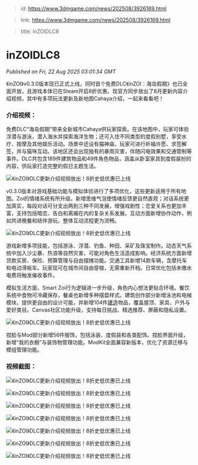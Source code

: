 > id: https://www.3dmgame.com/news/202508/3926169.html

> link: https://www.3dmgame.com/news/202508/3926169.html

> title: inZOIDLC8

# inZOIDLC8
_Published on Fri, 22 Aug 2025 03:01:34 GMT_

《inZOI》v0.3.0版本现已正式上线，同时首个免费DLC《inZOI：海岛假期》也已全面开放，且游戏本体已在Steam开启8折优惠。现官方同步放出了8月更新内容介绍视频，其中有多项玩法更新及新地图Cahaya介绍，一起来看看吧！

### 介绍视频：

免费DLC“海岛假期”带来全新城市Cahaya供玩家探索。在该地图中，玩家可体验浮潜与游泳，潜入海水并探索海洋生物；还可入住不同类型的度假别墅，享受水疗、按摩及其他娱乐活动。场景中还设有猫神庙，玩家可进行祈福许愿、求签解签，并与猫咪互动。该地区还会出现独有的暴雨灾害，伴随闪电效果和交通管制等事件。DLC共包含189件建筑物品和49件角色物品，涵盖从卧室家具到度假装扮的内容，供玩家打造完整的假日主题生活。

![《inZOI》DLC更新介绍视频放出！8折史低优惠已上线](https://img.3dmgame.com/uploads/images/news/20250822/1755831470_763760.jpg)

v0.3.0版本对游戏基础功能与模拟体验进行了多项优化，这些更新适用于所有地图。Zoi的情绪系统有所升级，新增思维气泡使情绪反馈更自然直观；对话系统更加真实，每段对话可分支出两到三种不同发展，增强戏剧性；恋爱关系也更加丰富，支持包括暗恋、告白和离婚在内的复杂关系发展。互动方面新增协作动作，例如共进晚餐和结伴游玩，整体互动流程更为流畅。

![《inZOI》DLC更新介绍视频放出！8折史低优惠已上线](https://img.3dmgame.com/uploads/images/news/20250822/1755831470_152696.jpg)

游戏新增多项技能，包括游泳、浮潜、钓鱼、种田、采矿及珠宝制作。动态天气系统中加入沙尘暴、热浪等自然灾害，可能对角色生活造成影响。经济系统方面新增贷款买房、保险、预算管理与自由摆摊功能。交通工具新增14款车辆，含摩托车和电动滑板车。玩家现可在城市间自由穿梭，无需重新开档。日常优化包括未缴水电费将触发催收事件。

模拟生活方面，Smart Zoi行为逻辑进一步升级，角色内心想法更贴合环境。餐饮系统中食物可冷藏保存，餐桌也新增多种摆盘样式。建筑创作部分新增泳池和电梯模块，提供更自由的设计可能，并新增104件[建造](https://www.3dmgame.com/tag/jianzao_1/)物品，覆盖屋顶、家具、户外与爱好类目。Canvas社区功能升级，支持每日挑战、精选推荐、屏蔽和隐私设置。

![《inZOI》DLC更新介绍视频放出！8折史低优惠已上线](https://img.3dmgame.com/uploads/images/news/20250822/1755831470_727257.jpg)

捏脸与Mod部分新增56件服饰，包括泳装、度假装和各类配饰。捏脸界面升级，新增“我的衣橱”与装饰物管理功能。ModKit全面兼容新版本，优化了资源迁移与模组管理功能。

### 视频截图：

![《inZOI》DLC更新介绍视频放出！8折史低优惠已上线](https://img.3dmgame.com/uploads/images/news/20250822/1755831514_825896_jpg_r.jpg)

![《inZOI》DLC更新介绍视频放出！8折史低优惠已上线](https://img.3dmgame.com/uploads/images/news/20250822/1755831514_815082_jpg_r.jpg)

![《inZOI》DLC更新介绍视频放出！8折史低优惠已上线](https://img.3dmgame.com/uploads/images/news/20250822/1755831514_181070_jpg_r.jpg)

![《inZOI》DLC更新介绍视频放出！8折史低优惠已上线](https://img.3dmgame.com/uploads/images/news/20250822/1755831514_651138_jpg_r.jpg)

![《inZOI》DLC更新介绍视频放出！8折史低优惠已上线](https://img.3dmgame.com/uploads/images/news/20250822/1755831514_349392_jpg_r.jpg)

![《inZOI》DLC更新介绍视频放出！8折史低优惠已上线](https://img.3dmgame.com/uploads/images/news/20250822/1755831514_843357_jpg_r.jpg)

![《inZOI》DLC更新介绍视频放出！8折史低优惠已上线](https://img.3dmgame.com/uploads/images/news/20250822/1755831515_661237_jpg_r.jpg)
